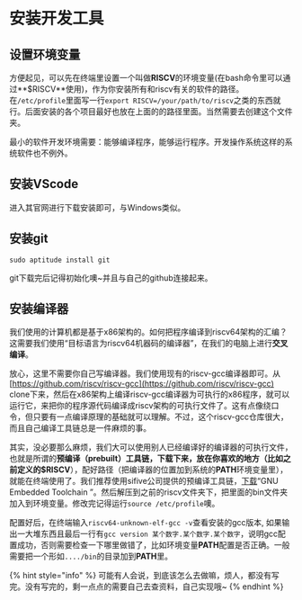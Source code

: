 # 安装开发工具

## 设置环境变量

方便起见，可以先在终端里设置一个叫做**RISCV**的环境变量\(在bash命令里可以通过**$RISCV**使用\)，作为你安装所有和riscv有关的软件的路径。在`/etc/profile`里面写一行`export RISCV=/your/path/to/riscv`之类的东西就行。后面安装的各个项目最好也放在上面的的路径里面。当然需要去创建这个文件夹。

最小的软件开发环境需要：能够编译程序，能够运行程序。开发操作系统这样的系统软件也不例外。

## 安装VScode

进入其官网进行下载安装即可，与Windows类似。

## 安装git

```text
sudo aptitude install git
```

git下载完后记得初始化噢~并且与自己的github连接起来。

## 安装编译器

我们使用的计算机都是基于x86架构的。如何把程序编译到riscv64架构的汇编？这需要我们使用“目标语言为riscv64机器码的编译器”，在我们的电脑上进行**交叉编译**。

放心，这里不需要你自己写编译器。我们使用现有的riscv-gcc编译器即可。从[https://github.com/riscv/riscv-gcc](https://github.com/riscv/riscv-gcc) clone下来，然后在x86架构上编译riscv-gcc编译器为可执行的x86程序，就可以运行它，来把你的程序源代码编译成riscv架构的可执行文件了。这有点像绕口令，但只要有一点编译原理的基础就可以理解。不过，这个riscv-gcc仓库很大，而且自己编译工具链总是一件麻烦的事。

其实，没必要那么麻烦，我们大可以使用别人已经编译好的编译器的可执行文件，也就是所谓的**预编译（prebuilt）**工具链，下载下来，放在你喜欢的地方（比如之前定义的**$RISCV**），配好路径（把编译器的位置加到系统的**PATH**环境变量里），就能在终端使用了。我们推荐使用sifive公司提供的预编译工具链，[下载](https://static.dev.sifive.com/dev-tools/riscv64-unknown-elf-gcc-8.3.0-2020.04.0-x86_64-linux-ubuntu14.tar.gz?_ga=2.228907996.1572454202.1596898073-1498217945.1596898073)“GNU Embedded Toolchain ”。然后解压到之前的riscv文件夹下，把里面的bin文件夹加入到环境变量。修改完记得运行`source /etc/profile`噢。

配置好后，在终端输入`riscv64-unknown-elf-gcc -v`查看安装的gcc版本, 如果输出一大堆东西且最后一行有`gcc version 某个数字.某个数字.某个数字`，说明gcc配置成功，否则需要检查一下哪里做错了，比如环境变量**PATH**配置是否正确。一般需要把一个形如`..../bin`的目录加到**PATH**里。

{% hint style="info" %}
可能有人会说，到底该怎么去做嘛，烦人，都没有写完。没有写完的，剩一点点的需要自己去查资料，自己实现哦~
{% endhint %}

